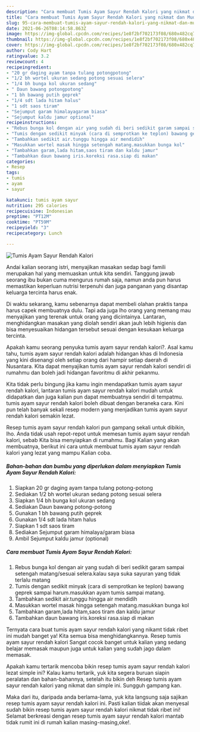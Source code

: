 ```yaml
---
description: "Cara membuat Tumis Ayam Sayur Rendah Kalori yang nikmat dan Mudah Dibuat"
title: "Cara membuat Tumis Ayam Sayur Rendah Kalori yang nikmat dan Mudah Dibuat"
slug: 95-cara-membuat-tumis-ayam-sayur-rendah-kalori-yang-nikmat-dan-mudah-dibuat
date: 2021-06-26T08:14:58.863Z
image: https://img-global.cpcdn.com/recipes/1e8f2bf702173f08/680x482cq70/tumis-ayam-sayur-rendah-kalori-foto-resep-utama.jpg
thumbnail: https://img-global.cpcdn.com/recipes/1e8f2bf702173f08/680x482cq70/tumis-ayam-sayur-rendah-kalori-foto-resep-utama.jpg
cover: https://img-global.cpcdn.com/recipes/1e8f2bf702173f08/680x482cq70/tumis-ayam-sayur-rendah-kalori-foto-resep-utama.jpg
author: Cody Hart
ratingvalue: 3.2
reviewcount: 4
recipeingredient:
- "20 gr daging ayam tanpa tulang potongpotong"
- "1/2 bh wortel ukuran sedang potong sesuai selera"
- "1/4 bh bunga kol ukuran sedang"
- " Daun bawang potongpotong"
- "1 bh bawang putih geprek"
- "1/4 sdt lada hitam halus"
- "1 sdt saos tiram"
- "Sejumput garam himalayagaram biasa"
- "Sejumput kaldu jamur optional"
recipeinstructions:
- "Rebus bunga kol dengan air yang sudah di beri sedikit garam sampai setengah matang/sesuai selera.kalau saya suka sayuran yang tidak terlalu matang"
- "Tumis dengan sedikit minyak (cara di semprotkan ke teplon) bawang geprek sampai harum.masukkan ayam tumis sampai matang."
- "Tambahkan sedikit air.tunggu hingga air mendidih"
- "Masukkan wortel masak hingga setengah matang.masukkan bunga kol"
- "Tambahkan garam,lada hitam,saos tiram dan kaldu jamur"
- "Tambahkan daun bawang iris.koreksi rasa.siap di makan"
categories:
- Resep
tags:
- tumis
- ayam
- sayur

katakunci: tumis ayam sayur 
nutrition: 295 calories
recipecuisine: Indonesian
preptime: "PT12M"
cooktime: "PT59M"
recipeyield: "3"
recipecategory: Lunch

---
```



![Tumis Ayam Sayur Rendah Kalori](https://img-global.cpcdn.com/recipes/1e8f2bf702173f08/680x482cq70/tumis-ayam-sayur-rendah-kalori-foto-resep-utama.jpg)

Andai kalian seorang istri, menyajikan masakan sedap bagi famili merupakan hal yang memuaskan untuk kita sendiri. Tanggung jawab seorang ibu bukan cuma mengurus rumah saja, namun anda pun harus memastikan keperluan nutrisi terpenuhi dan juga panganan yang disantap keluarga tercinta harus enak.

Di waktu  sekarang, kamu sebenarnya dapat membeli olahan praktis tanpa harus capek membuatnya dulu. Tapi ada juga lho orang yang memang mau menyajikan yang terenak untuk orang yang dicintainya. Lantaran, menghidangkan masakan yang diolah sendiri akan jauh lebih higienis dan bisa menyesuaikan hidangan tersebut sesuai dengan kesukaan keluarga tercinta. 



Apakah kamu seorang penyuka tumis ayam sayur rendah kalori?. Asal kamu tahu, tumis ayam sayur rendah kalori adalah hidangan khas di Indonesia yang kini disenangi oleh setiap orang dari hampir setiap daerah di Nusantara. Kita dapat menyajikan tumis ayam sayur rendah kalori sendiri di rumahmu dan boleh jadi hidangan favoritmu di akhir pekanmu.

Kita tidak perlu bingung jika kamu ingin mendapatkan tumis ayam sayur rendah kalori, lantaran tumis ayam sayur rendah kalori mudah untuk didapatkan dan juga kalian pun dapat membuatnya sendiri di tempatmu. tumis ayam sayur rendah kalori boleh dibuat dengan beraneka cara. Kini pun telah banyak sekali resep modern yang menjadikan tumis ayam sayur rendah kalori semakin lezat.

Resep tumis ayam sayur rendah kalori pun gampang sekali untuk dibikin, lho. Anda tidak usah repot-repot untuk memesan tumis ayam sayur rendah kalori, sebab Kita bisa menyiapkan di rumahmu. Bagi Kalian yang akan membuatnya, berikut ini cara untuk membuat tumis ayam sayur rendah kalori yang lezat yang mampu Kalian coba.

<!--inarticleads1-->

##### Bahan-bahan dan bumbu yang diperlukan dalam menyiapkan Tumis Ayam Sayur Rendah Kalori:

1. Siapkan 20 gr daging ayam tanpa tulang potong-potong
1. Sediakan 1/2 bh wortel ukuran sedang potong sesuai selera
1. Siapkan 1/4 bh bunga kol ukuran sedang
1. Sediakan  Daun bawang potong-potong
1. Gunakan 1 bh bawang putih geprek
1. Gunakan 1/4 sdt lada hitam halus
1. Siapkan 1 sdt saos tiram
1. Sediakan Sejumput garam himalaya/garam biasa
1. Ambil Sejumput kaldu jamur (optional)




<!--inarticleads2-->

##### Cara membuat Tumis Ayam Sayur Rendah Kalori:

1. Rebus bunga kol dengan air yang sudah di beri sedikit garam sampai setengah matang/sesuai selera.kalau saya suka sayuran yang tidak terlalu matang
1. Tumis dengan sedikit minyak (cara di semprotkan ke teplon) bawang geprek sampai harum.masukkan ayam tumis sampai matang.
1. Tambahkan sedikit air.tunggu hingga air mendidih
1. Masukkan wortel masak hingga setengah matang.masukkan bunga kol
1. Tambahkan garam,lada hitam,saos tiram dan kaldu jamur
1. Tambahkan daun bawang iris.koreksi rasa.siap di makan




Ternyata cara buat tumis ayam sayur rendah kalori yang nikamt tidak ribet ini mudah banget ya! Kita semua bisa menghidangkannya. Resep tumis ayam sayur rendah kalori Sangat cocok banget untuk kalian yang sedang belajar memasak maupun juga untuk kalian yang sudah jago dalam memasak.

Apakah kamu tertarik mencoba bikin resep tumis ayam sayur rendah kalori lezat simple ini? Kalau kamu tertarik, yuk kita segera buruan siapin peralatan dan bahan-bahannya, setelah itu bikin deh Resep tumis ayam sayur rendah kalori yang nikmat dan simple ini. Sungguh gampang kan. 

Maka dari itu, daripada anda berlama-lama, yuk kita langsung saja sajikan resep tumis ayam sayur rendah kalori ini. Pasti kalian tiidak akan menyesal sudah bikin resep tumis ayam sayur rendah kalori nikmat tidak ribet ini! Selamat berkreasi dengan resep tumis ayam sayur rendah kalori mantab tidak rumit ini di rumah kalian masing-masing,oke!.

